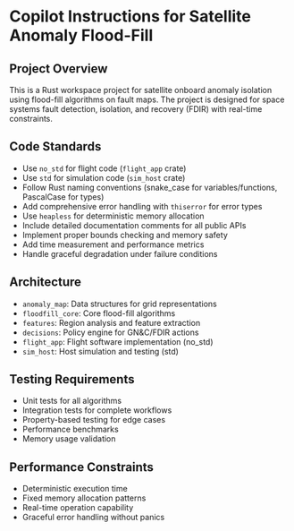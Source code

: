 # Copilot Instructions for Satellite Anomaly Flood-Fill

## Project Overview
This is a Rust workspace project for satellite onboard anomaly isolation using flood-fill algorithms on fault maps. The project is designed for space systems fault detection, isolation, and recovery (FDIR) with real-time constraints.

## Code Standards
- Use `no_std` for flight code (`flight_app` crate)
- Use `std` for simulation code (`sim_host` crate)
- Follow Rust naming conventions (snake_case for variables/functions, PascalCase for types)
- Add comprehensive error handling with `thiserror` for error types
- Use `heapless` for deterministic memory allocation
- Include detailed documentation comments for all public APIs
- Implement proper bounds checking and memory safety
- Add time measurement and performance metrics
- Handle graceful degradation under failure conditions

## Architecture
- `anomaly_map`: Data structures for grid representations
- `floodfill_core`: Core flood-fill algorithms
- `features`: Region analysis and feature extraction
- `decisions`: Policy engine for GN&C/FDIR actions
- `flight_app`: Flight software implementation (no_std)
- `sim_host`: Host simulation and testing (std)

## Testing Requirements
- Unit tests for all algorithms
- Integration tests for complete workflows
- Property-based testing for edge cases
- Performance benchmarks
- Memory usage validation

## Performance Constraints
- Deterministic execution time
- Fixed memory allocation patterns
- Real-time operation capability
- Graceful error handling without panics
